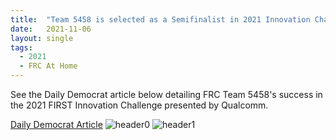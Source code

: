 ```yaml
---
title:  "Team 5458 is selected as a Semifinalist in 2021 Innovation Challenge"
date:   2021-11-06
layout: single
tags:
  - 2021
  - FRC At Home
---
```


See the Daily Democrat article below detailing FRC Team 5458's success in the 2021 FIRST Innovation Challenge presented by Qualcomm.

[Daily Democrat Article](https://www.dailydemocrat.com/2021/05/30/pioneer-robotics-team-reaches-international-semifinal/)
![header0](https://www.dailydemocrat.com/wp-content/uploads/2021/05/ROBOTICS.jpg?w=978)
![header1](https://i2.wp.com/www.dailydemocrat.com/wp-content/uploads/2021/05/ROBOTICS2.jpg?fit=620%2C9999px&ssl=1)

